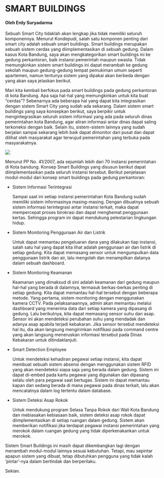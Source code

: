 # SMART BUILDINGS

#### Oleh Erdy Suryadarma


Sebuah Smart City tidaklah akan lengkap jika tidak memiliki seluruh komponennya. Menurut Kondepudi, salah satu komponen penting dari smart city adalah sebuah smart buildings. Smart buildings merupakan sebuah sistem cerdas yang diimplementasikan di sebuah gedung. Dalam kasus Kota Bandung, saya akan mengkategorikan smart buildings ini ke gedung perkantoran, baik instansi pemerintah maupun swasta. Tidak memungkinkan sistem smart buildings ini dapat merambah ke gedung sekolah maupun gedung-gedung tempat pemukiman umum seperti apartemen, namun tentunya sistem yang dipakai akan berbeda dengan yang akan saya jelaskan berikut.

Mari kita kembali berfokus pada smart buildings pada gedung perkantoran di kota Bandung. Apa saja hal-hal yang memungkinkan untuk kita buat “cerdas”? Sebenarnya ada beberapa hal yang dapat kita integrasikan dengan sistem Smart City yang sudah ada sekarang. Dalam sistem smart buildings yang saya konsepkan berikut, saya berpikir untuk mengintegrasikan seluruh sistem informasi yang ada pada seluruh dinas pemerintahan kota Bandung, agar aliran informasi antar dinas dapat saling terkoneksi dengan baik. Selain itu, sistem-sistem lainnya yang sudah berjalan sampai sekarang lebih baik dapat dimonitor dari pusat dan dapat dilihat oleh masyarakat agar terwujud pemerintahan yang terbuka pada masyarakatnya.

![](http://bandung.go.id/images/sotk_pemkot_bandung_2010.jpg)



Menurut PP No. 41/2007, ada sejumlah lebih dari 70 instansi pemerintahan di Kota bandung. Konsep Smart Buildings yang disusun berikut dapat diimplementasikan pada seluruh instansi tersebut. Berikut penjelasan modul-modul dari konsep smart buildings pada gedung perkantoran:
* Sistem Informasi Terintegrasi

    Sampai saat ini setiap instansi pemerintahan Kota Bandung sudah memiliki sistem informasinya masing-masing. Dengan dibuatnya sebuah sistem informasi terintegrasi antar instansi terkait, maka dapat mempercepat proses birokrasi dan dapat menghemat penggunaan kertas. Sehingga program ini dapat mendukung pelestarian lingkungan hidup.

* Sistem Monitoring Penggunaan Air dan Listrik

    Untuk dapat memantau pengeluaran dana yang dilakukan tiap instansi, salah satu hal yang dapat kita lihat adalah penggunaan air dan listrik di setiap gedung. Kita dapat memasang sensor untuk mengumpulkan data penggunaan listrik dan air, lalu mengolah dan menampilkan datanya dalam sebuah dashboard.
* Sistem Monitoring Keamanan

    Keamanan yang dimaksud di sini adalah keamanan dari gedung maupun hal-hal yang berada di dalamnya, termasuk berkas-berkas penting di setiap gedung. Kita dapat memantau hal-hal tersebut dengan beberapa metode. Yang pertama, sistem monitoring dengan menggunakan kamera CCTV. Pada pelaksanaannya, admin akan memantau melalui dashboard yang menerima data dari setiap kamera yang dipasang di gedung. Lalu berikutnya, kita dapat memasang sensor suhu dan asap. Sensor ini akan mendeteksi perubahan suhu yang mendadak dan adanya asap apabila terjadi kebakaran. Jika sensor tersebut mendeteksi hal itu, dia akan langsung mengirimkan notifikasi pada command centre yang akan langsung meneruskan informasi tersebut pada Dinas Kebakaran untuk ditindaklanjuti.

* Smart Detection Employee

    Untuk mendeteksi kehadiran pegawai setiap instansi, kita dapat membuat sebuah sistem absensi dengan menggunakan sistem RFID yang akan mendeteksi siapa saja yang berada dalam gedung. Sistem ini dapat di-embed pada kartu pegawai yang digunakan dan dipasang selalu oleh para pegawai saat bertugas. Sistem ini dapat memantau kapan dan sedang berada di mana pegawai pada dinas terkait, lalu akan mencatatnya dalam log tertentu dalam database.

* Sistem Deteksi Asap Rokok

    Untuk mendukung program Selasa Tanpa Rokok dari Wali Kota Bandung dan mebiasakan kebiasaan baik, sistem deteksi asap rokok dapat diimplementasikan di setiap ruangan dalam gedung. Sistem akan memberikan notifikasi jika terdapat pegawai instansi pemerintahan yang merokok dalam ruangan gedung yang tidak diperkenakankan untuk merokok.

Sistem Smart Buildings ini masih dapat dikembangkan lagi dengan menambah modul-modul lainnya sesuai kebutuhan. Tetapi, mau sepintar apapun sistem yang dibuat, tetap dibutuhkan pengguna yang tidak kalah ‘pintar’-nya dalam bertindak dan berperilaku.

Sekian.


